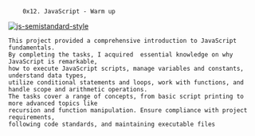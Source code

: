 		0x12. JavaScript - Warm up

[![js-semistandard-style](https://raw.githubusercontent.com/standard/semistandard/master/badge.svg)](https://github.com/standard/semistandard)

	This project provided a comprehensive introduction to JavaScript fundamentals.
	By completing the tasks, I acquired  essential knowledge on why JavaScript is remarkable,
	how to execute JavaScript scripts, manage variables and constants, understand data types,
	utilize conditional statements and loops, work with functions, and handle scope and arithmetic operations.
	The tasks cover a range of concepts, from basic script printing to more advanced topics like
	recursion and function manipulation. Ensure compliance with project requirements,
	following code standards, and maintaining executable files
